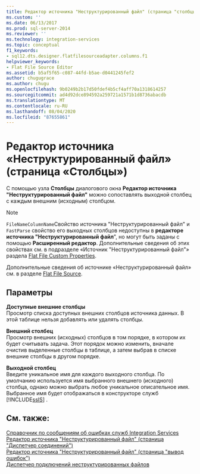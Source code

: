 ```yaml
---
title: Редактор источника "Неструктурированный файл" (страница "столбцы") | Документация Майкрософт
ms.custom: ''
ms.date: 06/13/2017
ms.prod: sql-server-2014
ms.reviewer: ''
ms.technology: integration-services
ms.topic: conceptual
f1_keywords:
- sql12.dts.designer.flatfilesourceadapter.columns.f1
helpviewer_keywords:
- Flat File Source Editor
ms.assetid: b5af5f65-c087-44fd-b5ae-d0441245fef2
author: chugugrace
ms.author: chugu
ms.openlocfilehash: 9b0249b2b17d50fdef4b5cf4aff70a1318614257
ms.sourcegitcommit: ad4d92dce894592a259721a1571b1d8736abacdb
ms.translationtype: MT
ms.contentlocale: ru-RU
ms.lasthandoff: 08/04/2020
ms.locfileid: "87655861"
---
```

# <a name="flat-file-source-editor-columns-page"></a>Редактор источника «Неструктурированный файл» (страница «Столбцы»)
  С помощью узла **Столбцы** диалогового окна **Редактор источника "Неструктурированный файл"** можно сопоставлять выходной столбец с каждым внешним (исходным) столбцом.  
  
> [!NOTE]  
>  `FileNameColumnName`Свойство источника "Неструктурированный файл" и `FastParse` свойство его выходных столбцов недоступны в **редакторе источника "Неструктурированный файл**", но могут быть заданы с помощью **Расширенный редактор**. Дополнительные сведения об этих свойствах см. в подразделе «Источник "Неструктурированный файл"» раздела [Flat File Custom Properties](data-flow/flat-file-custom-properties.md).  
  
 Дополнительные сведения об источнике «Неструктурированный файл» см. в разделе [Flat File Source](data-flow/flat-file-source.md).  
  
## <a name="options"></a>Параметры  
 **Доступные внешние столбцы**  
 Просмотр списка доступных внешних столбцов источника данных. В этой таблице нельзя добавлять или удалять столбцы.  
  
 **Внешний столбец**  
 Просмотр внешних (исходных) столбцов в том порядке, в котором их будет считывать задача. Этот порядок можно изменить, вначале очистив выделенные столбцы в таблице, а затем выбрав в списке внешние столбцы в другом порядке.  
  
 **Выходной столбец**  
 Введите уникальное имя для каждого выходного столбца. По умолчанию используется имя выбранного внешнего (исходного) столбца, однако можно выбрать любое уникальное описательное имя. Выбранное имя будет отображаться в конструкторе служб [!INCLUDE[ssIS](../includes/ssis-md.md)] .  
  
## <a name="see-also"></a>См. также:  
 [Справочник по сообщениям об ошибках служб Integration Services](../../2014/integration-services/integration-services-error-and-message-reference.md)   
 [Редактор источника "Неструктурированный файл" &#40;страница "Диспетчер соединений"&#41;](../../2014/integration-services/flat-file-source-editor-connection-manager-page.md)   
 [Редактор источника "Неструктурированный файл" &#40;страница "вывод ошибок"&#41;](../../2014/integration-services/flat-file-source-editor-error-output-page.md)   
 [Диспетчер подключений неструктурированных файлов](connection-manager/file-connection-manager.md)  
  
  
